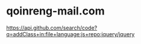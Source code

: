 # qoinreng-mail.com
https://api.github.com/search/code?q=addClass+in:file+language:js+repo:jquery/jquery
